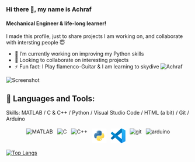### Hi there 👋, my name is Achraf
#### Mechanical Engineer & life-long learner!
I made this profile, just to share projects I am working on, and collaborate with  intersting people 😇


- 🚀 I’m currently working on improving my Python skills 
- 👯 Looking to collaborate on interesting projects 
- ⚡ Fun fact: I Play flamenco-Guitar & I am learning to skydive  ![Achraf](https://user-images.githubusercontent.com/69202229/186178706-fd389fbe-1af1-4c16-a3d9-b9dd6b0eef5a.jpeg)


![Screenshot](![Achraf](https://user-images.githubusercontent.com/69202229/186178753-867ac01e-efc9-453a-82c3-a670af24f817.jpeg))


## 🧰 Languages and Tools:
Skills: MATLAB / C & C++ / Python / Visual Studio Code / HTML (a bit) / Git / Arduino
<p align="center">
  
<img src="https://upload.wikimedia.org/wikipedia/commons/thumb/2/21/Matlab_Logo.png/667px-Matlab_Logo.png" alt="MATLAB" height="40" style="vertical-align:top; margin:4px">
  
<img src="https://raw.githubusercontent.com/jmnote/z-icons/master/svg/c.svg" alt="C" height="40" style="vertical-align:top; margin:4px">

<img src="https://raw.githubusercontent.com/jmnote/z-icons/master/svg/cpp.svg" alt="C++" height="40" style="vertical-align:top; margin:4px">
  
<img src="https://raw.githubusercontent.com/github/explore/80688e429a7d4ef2fca1e82350fe8e3517d3494d/topics/python/python.png" alt="Python" height="40" style="vertical-align:top; margin:4px">
  
<img src="https://raw.githubusercontent.com/github/explore/80688e429a7d4ef2fca1e82350fe8e3517d3494d/topics/visual-studio-code/visual-studio-code.png" alt="VS Code" height="40" style="vertical-align:top; margin:4px">
  
<img src="https://www.vectorlogo.zone/logos/git-scm/git-scm-icon.svg" alt="git" width="40" style="vertical-align:top; margin:4px">
  
<img src="https://cdn.worldvectorlogo.com/logos/arduino-1.svg" alt="arduino" width="40" style="vertical-align:top; margin:4px">
  
</p>


[![Top Langs](https://github-readme-stats.vercel.app/api/top-langs/?username=Ach-Hidd&hide=javascript,css,scss)](https://github.com/Ach-Hidd/github-readme-stats)



